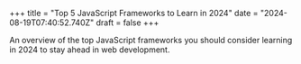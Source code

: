 +++
title = "Top 5 JavaScript Frameworks to Learn in 2024"
date = "2024-08-19T07:40:52.740Z"
draft = false
+++

  An overview of the top JavaScript frameworks you should consider learning in 2024 to stay ahead in web development.
        